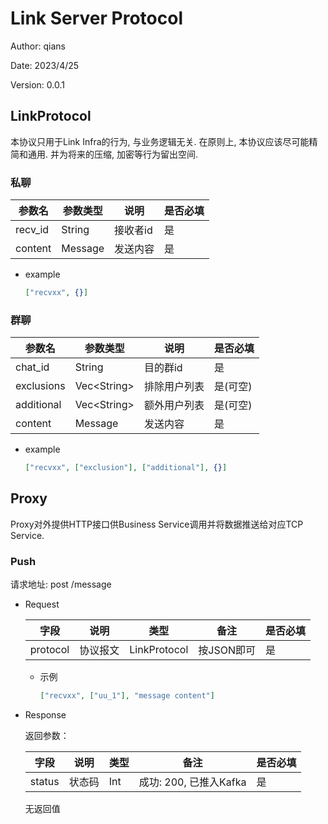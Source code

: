 # Link Server Protocol

Author: qians

Date: 2023/4/25

Version: 0.0.1

## LinkProtocol

本协议只用于Link Infra的行为, 与业务逻辑无关. 在原则上, 本协议应该尽可能精简和通用.
并为将来的压缩, 加密等行为留出空间.

### 私聊

| 参数名  | 参数类型 | 说明     | 是否必填 |
| ------- | -------- | -------- | -------- |
| recv_id | String   | 接收者id | 是       |
| content | Message   | 发送内容 | 是       |

- example

    ```json
    ["recvxx", {}]
    ```

### 群聊

| 参数名     | 参数类型      | 说明         | 是否必填 |
| ---------- | ------------- | ------------ | -------- |
| chat_id    | String        | 目的群id     | 是       |
| exclusions | Vec\<String\> | 排除用户列表 | 是(可空) |
| additional | Vec\<String\> | 额外用户列表 | 是(可空) |
| content    | Message        | 发送内容     | 是       |

- example

    ```json
    ["recvxx", ["exclusion"], ["additional"], {}]
    ```

## Proxy

Proxy对外提供HTTP接口供Business Service调用并将数据推送给对应TCP Service.

### Push

请求地址: post /message

- Request

  | 字段     | 说明     | 类型         | 备注       | 是否必填 |
  | -------- | -------- | ------------ | ---------- | -------- |
  | protocol | 协议报文 | LinkProtocol | 按JSON即可 | 是       |

  - 示例
  
    ```json
    ["recvxx", ["uu_1"], "message content"]
    ```

- Response

  返回参数：

  | 字段   | 说明   | 类型 | 备注                   | 是否必填 |
  | ------ | ------ | ---- | ---------------------- | -------- |
  | status | 状态码 | Int  | 成功: 200, 已推入Kafka | 是       |

  无返回值
